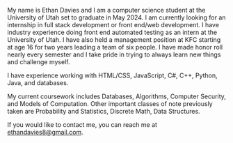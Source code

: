 My name is Ethan Davies and I am a computer science student at the University of Utah set to graduate in May 2024. I am currently looking for an internship in full stack development or front end/web development. I have industry experience doing front end automated testing as an intern at the University of Utah. I have also held a management position at KFC starting at age 16 for two years leading a team of six people. I have made honor roll nearly every semester and I take pride in trying to always learn new things and challenge myself. 

I have experience working with HTML/CSS, JavaScript, C#, C++, Python, Java, and databases. 

My current coursework includes Databases, Algorithms, Computer Security, and Models of Computation. Other important classes of note previously taken are Probability and Statistics, Discrete Math, Data Structures. 

If you would like to contact me, you can reach me at ethandavies8@gmail.com.

<!---
ethandavies8/ethandavies8 is a ✨ special ✨ repository because its `README.md` (this file) appears on your GitHub profile.
You can click the Preview link to take a look at your changes.
- 👋 Hi, I’m @ethandavies8
- 👀 I’m interested in ...
- 🌱 I’m currently learning ...
- 💞️ I’m looking to collaborate on ...
- 📫 How to reach me ...
--->
